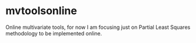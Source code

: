 # mvtoolsonline
Online multivariate tools, for now I am focusing just on Partial Least Squares methodology to be implemented online.
